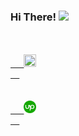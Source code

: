 ### Hi There! <img src="https://media.giphy.com/media/hvRJCLFzcasrR4ia7z/giphy.gif" width="25px">

<code>
  <a href="https://www.instagram.com/davidzatica/">
   <img width="20px" height="20px" src="https://raw.githubusercontent.com/hussainweb/hussainweb/main/icons/instagram.png">
  </a>
</code>

<code>
  <a href="https://www.upwork.com/freelancers/~019b064b90080117c9">
   <img width="20px" height="20px" src="upwork logo.png">
  </a>
</code>
